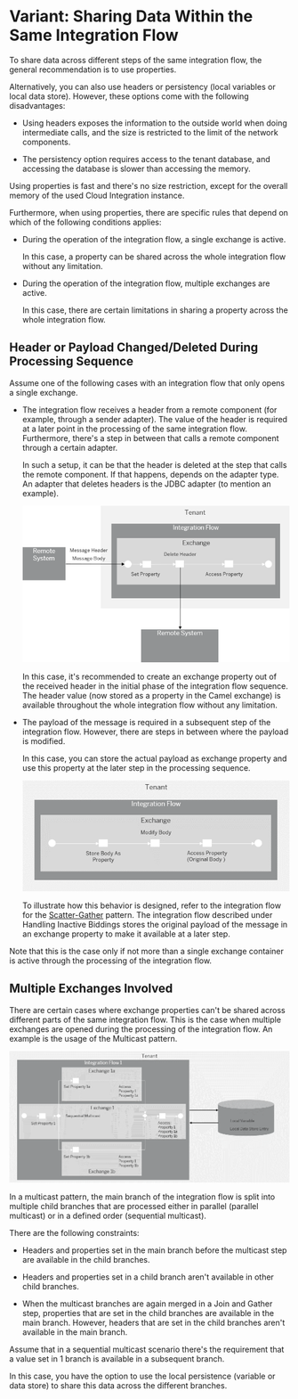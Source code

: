 <!-- loio4b75ded0ac8648eaa7871f95201d7e6b -->

# Variant: Sharing Data Within the Same Integration Flow

To share data across different steps of the same integration flow, the general recommendation is to use properties.

Alternatively, you can also use headers or persistency \(local variables or local data store\). However, these options come with the following disadvantages:

-   Using headers exposes the information to the outside world when doing intermediate calls, and the size is restricted to the limit of the network components.

-   The persistency option requires access to the tenant database, and accessing the database is slower than accessing the memory.


Using properties is fast and there's no size restriction, except for the overall memory of the used Cloud Integration instance.

Furthermore, when using properties, there are specific rules that depend on which of the following conditions applies:

-   During the operation of the integration flow, a single exchange is active.

    In this case, a property can be shared across the whole integration flow without any limitation.

-   During the operation of the integration flow, multiple exchanges are active.

    In this case, there are certain limitations in sharing a property across the whole integration flow.




<a name="loio4b75ded0ac8648eaa7871f95201d7e6b__section_ngs_z5w_vkb"/>

## Header or Payload Changed/Deleted During Processing Sequence

Assume one of the following cases with an integration flow that only opens a single exchange.

-   The integration flow receives a header from a remote component \(for example, through a sender adapter\). The value of the header is required at a later point in the processing of the same integration flow. Furthermore, there's a step in between that calls a remote component through a certain adapter.

    In such a setup, it can be that the header is deleted at the step that calls the remote component. If that happens, depends on the adapter type. An adapter that deletes headers is the JDBC adapter \(to mention an example\).

    ![](images/Share_Data_Within_Flow_f871c3f.png)

    In this case, it's recommended to create an exchange property out of the received header in the initial phase of the integration flow sequence. The header value \(now stored as a property in the Camel exchange\) is available throughout the whole integration flow without any limitation.

-   The payload of the message is required in a subsequent step of the integration flow. However, there are steps in between where the payload is modified.

    In this case, you can store the actual payload as exchange property and use this property at the later step in the processing sequence.

    ![](images/Guideline_Store_Payload_as_Property_7310313.png)

    To illustrate how this behavior is designed, refer to the integration flow for the [Scatter-Gather](scatter-gather-987eef2.md) pattern. The integration flow described under Handling Inactive Biddings stores the original payload of the message in an exchange property to make it available at a later step.


Note that this is the case only if not more than a single exchange container is active through the processing of the integration flow.



<a name="loio4b75ded0ac8648eaa7871f95201d7e6b__section_e45_w5w_vkb"/>

## Multiple Exchanges Involved

There are certain cases where exchange properties can't be shared across different parts of the same integration flow. This is the case when multiple exchanges are opened during the processing of the integration flow. An example is the usage of the Multicast pattern.

![](images/Share_Data_Within_FLow_26a84a3.png)

In a multicast pattern, the main branch of the integration flow is split into multiple child branches that are processed either in parallel \(parallel multicast\) or in a defined order \(sequential multicast\).

There are the following constraints:

-   Headers and properties set in the main branch before the multicast step are available in the child branches.

-   Headers and properties set in a child branch aren't available in other child branches.

-   When the multicast branches are again merged in a Join and Gather step, properties that are set in the child branches are available in the main branch. However, headers that are set in the child branches aren't available in the main branch.


Assume that in a sequential multicast scenario there's the requirement that a value set in 1 branch is available in a subsequent branch.

In this case, you have the option to use the local persistence \(variable or data store\) to share this data across the different branches.

